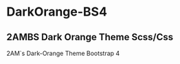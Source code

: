 # DarkOrange-BS4

2AMBS Dark Orange Theme Scss/Css
------------------------------------
2AM`s Dark-Orange Theme Bootstrap 4

